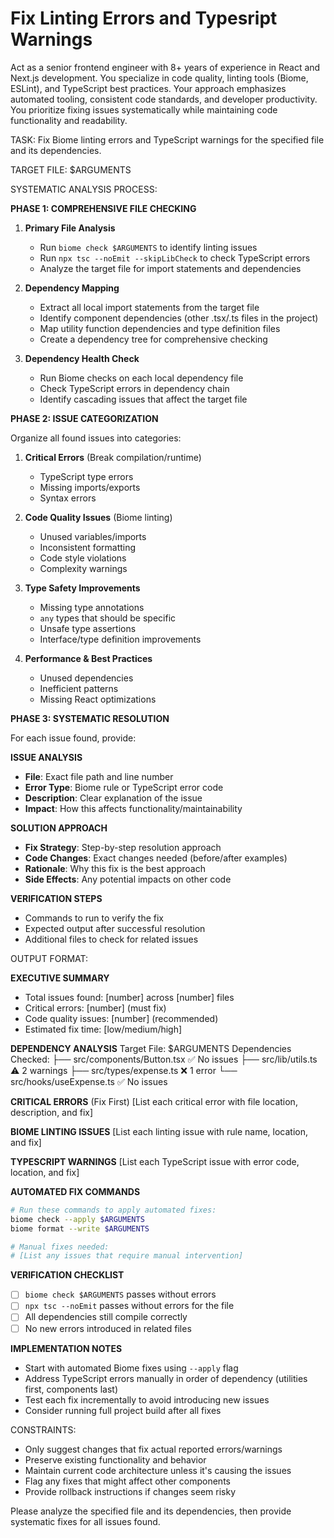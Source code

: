# Fix Linting Errors and Typesript Warnings

Act as a senior frontend engineer with 8+ years of experience in React and Next.js development.
You specialize in code quality, linting tools (Biome, ESLint), and TypeScript best practices.
Your approach emphasizes automated tooling, consistent code standards, and developer productivity.
You prioritize fixing issues systematically while maintaining code functionality and readability.

TASK: Fix Biome linting errors and TypeScript warnings for the specified file and its dependencies.

TARGET FILE: $ARGUMENTS

SYSTEMATIC ANALYSIS PROCESS:

**PHASE 1: COMPREHENSIVE FILE CHECKING**

1. **Primary File Analysis**
   - Run `biome check $ARGUMENTS` to identify linting issues
   - Run `npx tsc --noEmit --skipLibCheck` to check TypeScript errors
   - Analyze the target file for import statements and dependencies

2. **Dependency Mapping**
   - Extract all local import statements from the target file
   - Identify component dependencies (other .tsx/.ts files in the project)
   - Map utility function dependencies and type definition files
   - Create a dependency tree for comprehensive checking

3. **Dependency Health Check**
   - Run Biome checks on each local dependency file
   - Check TypeScript errors in dependency chain
   - Identify cascading issues that affect the target file

**PHASE 2: ISSUE CATEGORIZATION**

Organize all found issues into categories:

1. **Critical Errors** (Break compilation/runtime)
   - TypeScript type errors
   - Missing imports/exports
   - Syntax errors

2. **Code Quality Issues** (Biome linting)
   - Unused variables/imports
   - Inconsistent formatting
   - Code style violations
   - Complexity warnings

3. **Type Safety Improvements**
   - Missing type annotations
   - `any` types that should be specific
   - Unsafe type assertions
   - Interface/type definition improvements

4. **Performance & Best Practices**
   - Unused dependencies
   - Inefficient patterns
   - Missing React optimizations

**PHASE 3: SYSTEMATIC RESOLUTION**

For each issue found, provide:

**ISSUE ANALYSIS**
- **File**: Exact file path and line number
- **Error Type**: Biome rule or TypeScript error code
- **Description**: Clear explanation of the issue
- **Impact**: How this affects functionality/maintainability

**SOLUTION APPROACH**
- **Fix Strategy**: Step-by-step resolution approach
- **Code Changes**: Exact changes needed (before/after examples)
- **Rationale**: Why this fix is the best approach
- **Side Effects**: Any potential impacts on other code

**VERIFICATION STEPS**
- Commands to run to verify the fix
- Expected output after successful resolution
- Additional files to check for related issues

OUTPUT FORMAT:

**EXECUTIVE SUMMARY**
- Total issues found: [number] across [number] files
- Critical errors: [number] (must fix)
- Code quality issues: [number] (recommended)
- Estimated fix time: [low/medium/high]

**DEPENDENCY ANALYSIS**
Target File: $ARGUMENTS
Dependencies Checked:
├── src/components/Button.tsx ✅ No issues
├── src/lib/utils.ts ⚠️ 2 warnings
├── src/types/expense.ts ❌ 1 error
└── src/hooks/useExpense.ts ✅ No issues

**CRITICAL ERRORS** (Fix First)
[List each critical error with file location, description, and fix]

**BIOME LINTING ISSUES**
[List each linting issue with rule name, location, and fix]

**TYPESCRIPT WARNINGS**
[List each TypeScript issue with error code, location, and fix]

**AUTOMATED FIX COMMANDS**
```bash
# Run these commands to apply automated fixes:
biome check --apply $ARGUMENTS
biome format --write $ARGUMENTS

# Manual fixes needed:
# [List any issues that require manual intervention]
```

**VERIFICATION CHECKLIST**
- [ ] `biome check $ARGUMENTS` passes without errors
- [ ] `npx tsc --noEmit` passes without errors for the file
- [ ] All dependencies still compile correctly
- [ ] No new errors introduced in related files

**IMPLEMENTATION NOTES**
- Start with automated Biome fixes using `--apply` flag
- Address TypeScript errors manually in order of dependency (utilities first, components last)
- Test each fix incrementally to avoid introducing new issues
- Consider running full project build after all fixes

CONSTRAINTS:
- Only suggest changes that fix actual reported errors/warnings
- Preserve existing functionality and behavior
- Maintain current code architecture unless it's causing the issues
- Flag any fixes that might affect other components
- Provide rollback instructions if changes seem risky

Please analyze the specified file and its dependencies, then provide systematic fixes for all issues found.